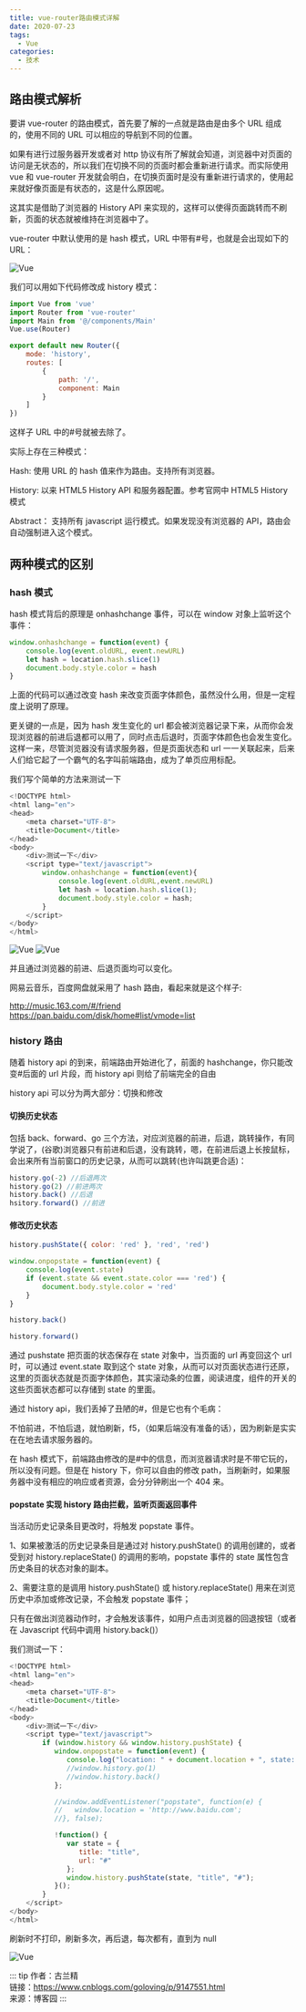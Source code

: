 ```yaml
---
title: vue-router路由模式详解
date: 2020-07-23
tags:
  - Vue
categories:
  - 技术
---
```


## 路由模式解析

要讲 vue-router 的路由模式，首先要了解的一点就是路由是由多个 URL 组成的，使用不同的 URL 可以相应的导航到不同的位置。

如果有进行过服务器开发或者对 http 协议有所了解就会知道，浏览器中对页面的访问是无状态的，所以我们在切换不同的页面时都会重新进行请求。而实际使用 vue 和 vue-router 开发就会明白，在切换页面时是没有重新进行请求的，使用起来就好像页面是有状态的，这是什么原因呢。

这其实是借助了浏览器的 History API 来实现的，这样可以使得页面跳转而不刷新，页面的状态就被维持在浏览器中了。

vue-router 中默认使用的是 hash 模式，URL 中带有#号，也就是会出现如下的 URL：

![Vue](https://6368-chenjie-blog-88b4b7-1302547066.tcb.qcloud.la/blogs/技术/20200723/1.png)

我们可以用如下代码修改成 history 模式：

```js
import Vue from 'vue'
import Router from 'vue-router'
import Main from '@/components/Main'
Vue.use(Router)

export default new Router({
	mode: 'history',
	routes: [
		{
			path: '/',
			component: Main
		}
	]
})
```

这样子 URL 中的#号就被去除了。

实际上存在三种模式：

Hash: 使用 URL 的 hash 值来作为路由。支持所有浏览器。

History: 以来 HTML5 History API 和服务器配置。参考官网中 HTML5 History 模式

Abstract： 支持所有 javascript 运行模式。如果发现没有浏览器的 API，路由会自动强制进入这个模式。

## 两种模式的区别

### hash 模式

hash 模式背后的原理是 onhashchange 事件，可以在 window 对象上监听这个事件：

```js
window.onhashchange = function(event) {
	console.log(event.oldURL, event.newURL)
	let hash = location.hash.slice(1)
	document.body.style.color = hash
}
```

上面的代码可以通过改变 hash 来改变页面字体颜色，虽然没什么用，但是一定程度上说明了原理。

更关键的一点是，因为 hash 发生变化的 url 都会被浏览器记录下来，从而你会发现浏览器的前进后退都可以用了，同时点击后退时，页面字体颜色也会发生变化。这样一来，尽管浏览器没有请求服务器，但是页面状态和 url 一一关联起来，后来人们给它起了一个霸气的名字叫前端路由，成为了单页应用标配。

我们写个简单的方法来测试一下

```js
<!DOCTYPE html>
<html lang="en">
<head>
    <meta charset="UTF-8">
    <title>Document</title>
</head>
<body>
    <div>测试一下</div>
    <script type="text/javascript">
        window.onhashchange = function(event){
            console.log(event.oldURL,event.newURL)
            let hash = location.hash.slice(1);
            document.body.style.color = hash;
        }
    </script>
</body>
</html>
```

![Vue](https://6368-chenjie-blog-88b4b7-1302547066.tcb.qcloud.la/blogs/技术/20200723/2.png)
![Vue](https://6368-chenjie-blog-88b4b7-1302547066.tcb.qcloud.la/blogs/技术/20200723/3.png)

并且通过浏览器的前进、后退页面均可以变化。

网易云音乐，百度网盘就采用了 hash 路由，看起来就是这个样子:

http://music.163.com/#/friend
https://pan.baidu.com/disk/home#list/vmode=list

### history 路由

随着 history api 的到来，前端路由开始进化了，前面的 hashchange，你只能改变#后面的 url 片段，而 history api 则给了前端完全的自由

history api 可以分为两大部分：切换和修改

#### 切换历史状态

包括 back、forward、go 三个方法，对应浏览器的前进，后退，跳转操作，有同学说了，(谷歌)浏览器只有前进和后退，没有跳转，嗯，在前进后退上长按鼠标，会出来所有当前窗口的历史记录，从而可以跳转(也许叫跳更合适)：

```js
history.go(-2) //后退两次
history.go(2) //前进两次
history.back() //后退
hsitory.forward() //前进
```

#### 修改历史状态

```js
history.pushState({ color: 'red' }, 'red', 'red')

window.onpopstate = function(event) {
	console.log(event.state)
	if (event.state && event.state.color === 'red') {
		document.body.style.color = 'red'
	}
}

history.back()

history.forward()
```

通过 pushstate 把页面的状态保存在 state 对象中，当页面的 url 再变回这个 url 时，可以通过 event.state 取到这个 state 对象，从而可以对页面状态进行还原，这里的页面状态就是页面字体颜色，其实滚动条的位置，阅读进度，组件的开关的这些页面状态都可以存储到 state 的里面。

通过 history api，我们丢掉了丑陋的#，但是它也有个毛病：

不怕前进，不怕后退，就怕刷新，f5，（如果后端没有准备的话），因为刷新是实实在在地去请求服务器的。

在 hash 模式下，前端路由修改的是#中的信息，而浏览器请求时是不带它玩的，所以没有问题。但是在 history 下，你可以自由的修改 path，当刷新时，如果服务器中没有相应的响应或者资源，会分分钟刷出一个 404 来。

#### popstate 实现 history 路由拦截，监听页面返回事件

当活动历史记录条目更改时，将触发 popstate 事件。

1、如果被激活的历史记录条目是通过对 history.pushState() 的调用创建的，或者受到对 history.replaceState() 的调用的影响，popstate 事件的 state 属性包含历史条目的状态对象的副本。

2、需要注意的是调用 history.pushState() 或 history.replaceState() 用来在浏览历史中添加或修改记录，不会触发 popstate 事件；

只有在做出浏览器动作时，才会触发该事件，如用户点击浏览器的回退按钮（或者在 Javascript 代码中调用 history.back()）

我们测试一下：

```js
<!DOCTYPE html>
<html lang="en">
<head>
    <meta charset="UTF-8">
    <title>Document</title>
</head>
<body>
    <div>测试一下</div>
    <script type="text/javascript">
        if (window.history && window.history.pushState) {
           window.onpopstate = function(event) {
              console.log("location: " + document.location + ", state: " + JSON.stringify(event.state));
              //window.history.go(1)
              //window.history.back()
           };

           //window.addEventListener("popstate", function(e) {
           //   window.location = 'http://www.baidu.com';
           //}, false);

           !function() {
              var state = {
                 title: "title",
                 url: "#"
              };
              window.history.pushState(state, "title", "#");
           }();
        }
    </script>
</body>
</html>
```

刷新时不打印，刷新多次，再后退，每次都有，直到为 null

![Vue](https://6368-chenjie-blog-88b4b7-1302547066.tcb.qcloud.la/blogs/技术/20200723/4.png)

::: tip
作者：古兰精 <br>
链接：https://www.cnblogs.com/goloving/p/9147551.html <br>
来源：博客园
:::
